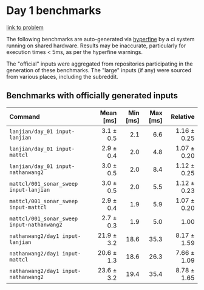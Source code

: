 # Day 1 benchmarks

[link to problem](http://adventofcode.com/2021/day/1)

The following benchmarks are auto-generated via [hyperfine](https://github.com/sharkdp/hyperfine) by a ci system running on shared hardware. Results may be inaccurate, particularly for execution times < 5ms, as per the hyperfine warnings.

The "official" inputs were aggregated from repositories participating in the generation of these benchmarks. The "large" inputs (if any) were sourced from various places, including the subreddit.

## Benchmarks with officially generated inputs
| Command | Mean [ms] | Min [ms] | Max [ms] | Relative |
|:---|---:|---:|---:|---:|
| `lanjian/day_01 input-lanjian` | 3.1 ± 0.5 | 2.1 | 6.6 | 1.16 ± 0.25 |
| `lanjian/day_01 input-mattcl` | 2.9 ± 0.4 | 2.0 | 4.8 | 1.07 ± 0.20 |
| `lanjian/day_01 input-nathanwang2` | 3.0 ± 0.5 | 2.0 | 8.4 | 1.12 ± 0.25 |
| `mattcl/001_sonar_sweep input-lanjian` | 3.0 ± 0.5 | 2.0 | 5.5 | 1.12 ± 0.23 |
| `mattcl/001_sonar_sweep input-mattcl` | 2.9 ± 0.4 | 1.9 | 5.9 | 1.07 ± 0.20 |
| `mattcl/001_sonar_sweep input-nathanwang2` | 2.7 ± 0.3 | 1.9 | 5.0 | 1.00 |
| `nathanwang2/day1 input-lanjian` | 21.9 ± 3.2 | 18.6 | 35.3 | 8.17 ± 1.59 |
| `nathanwang2/day1 input-mattcl` | 20.6 ± 1.3 | 18.6 | 26.3 | 7.66 ± 1.09 |
| `nathanwang2/day1 input-nathanwang2` | 23.6 ± 3.2 | 19.4 | 35.4 | 8.78 ± 1.65 |
